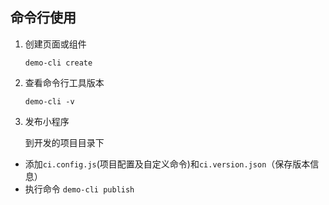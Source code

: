 ## 命令行使用

1. 创建页面或组件

   `demo-cli create`

2. 查看命令行工具版本

   `demo-cli -v`

3. 发布小程序

   到开发的项目目录下

- 添加`ci.config.js`(项目配置及自定义命令)和`ci.version.json`（保存版本信息）
- 执行命令 `demo-cli publish`
